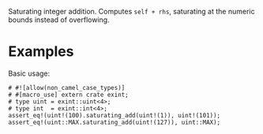 Saturating integer addition. Computes `self + rhs`,
saturating at the numeric bounds instead of overflowing.

# Examples

Basic usage:

```
# #![allow(non_camel_case_types)]
# #[macro_use] extern crate exint;
# type uint = exint::uint<4>;
# type int  = exint::int<4>;
assert_eq!(uint!(100).saturating_add(uint!(1)), uint!(101));
assert_eq!(uint::MAX.saturating_add(uint!(127)), uint::MAX);
```
